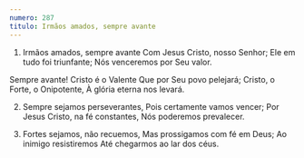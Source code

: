 ```yaml
---
numero: 287
titulo: Irmãos amados, sempre avante
---
```

1. Irmãos amados, sempre avante
Com Jesus Cristo, nosso Senhor;
Ele em tudo foi triunfante;
Nós venceremos por Seu valor.

Sempre avante! Cristo é o Valente
Que por Seu povo pelejará;
Cristo, o Forte, o Onipotente,
À glória eterna nos levará.

2. Sempre sejamos perseverantes,
Pois certamente vamos vencer;
Por Jesus Cristo, na fé constantes,
Nós poderemos prevalecer.

3. Fortes sejamos, não recuemos,
Mas prossigamos com fé em Deus;
Ao inimigo resistiremos
Até chegarmos ao lar dos céus.
